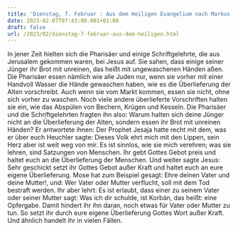 ```yaml
---
title: 'Dienstag, 7. Februar : Aus dem Heiligen Evangelium nach Markus 7,1-13.'
date: 2023-02-07T07:43:00.001+01:00
draft: false
url: /2023/02/dienstag-7-februar-aus-dem-heiligen.html
---
```


In jener Zeit hielten sich die Pharisäer und einige Schriftgelehrte, die aus Jerusalem gekommen waren, bei Jesus auf. Sie sahen, dass einige seiner Jünger ihr Brot mit unreinen, das heißt mit ungewaschenen Händen aßen. Die Pharisäer essen nämlich wie alle Juden nur, wenn sie vorher mit einer Handvoll Wasser die Hände gewaschen haben, wie es die Überlieferung der Alten vorschreibt. Auch wenn sie vom Markt kommen, essen sie nicht, ohne sich vorher zu waschen. Noch viele andere überlieferte Vorschriften halten sie ein, wie das Abspülen von Bechern, Krügen und Kesseln. Die Pharisäer und die Schriftgelehrten fragten ihn also: Warum halten sich deine Jünger nicht an die Überlieferung der Alten, sondern essen ihr Brot mit unreinen Händen? Er antwortete ihnen: Der Prophet Jesaja hatte recht mit dem, was er über euch Heuchler sagte: Dieses Volk ehrt mich mit den Lippen, sein Herz aber ist weit weg von mir. Es ist sinnlos, wie sie mich verehren; was sie lehren, sind Satzungen von Menschen. Ihr gebt Gottes Gebot preis und haltet euch an die Überlieferung der Menschen. Und weiter sagte Jesus: Sehr geschickt setzt ihr Gottes Gebot außer Kraft und haltet euch an eure eigene Überlieferung. Mose hat zum Beispiel gesagt: Ehre deinen Vater und deine Mutter!, und: Wer Vater oder Mutter verflucht, soll mit dem Tod bestraft werden. Ihr aber lehrt: Es ist erlaubt, dass einer zu seinem Vater oder seiner Mutter sagt: Was ich dir schulde, ist Korbán, das heißt: eine Opfergabe. Damit hindert ihr ihn daran, noch etwas für Vater oder Mutter zu tun. So setzt ihr durch eure eigene Überlieferung Gottes Wort außer Kraft. Und ähnlich handelt ihr in vielen Fällen.